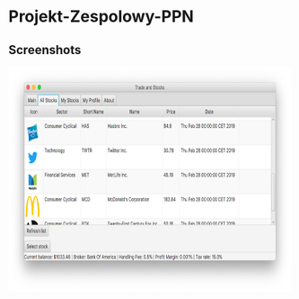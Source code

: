 # Projekt-Zespolowy-PPN

## Screenshots
<img src="screenshots/sc_AllStocks.png" height="400" alt="Screenshot"/>
